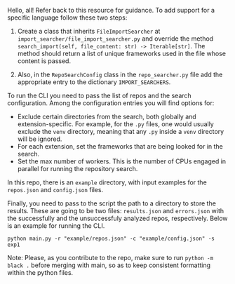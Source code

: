 Hello, all! Refer back to this resource for guidance. To add support for a specific language follow these two steps:

1. Create a class that inherits `FileImportSearcher` at `import_searcher/file_import_searcher.py` and override the method `search_import(self, file_content: str) -> Iterable[str]`. The method should return a list of unique frameworks used in the file whose content is passed.

2. Also, in the `RepoSearchConfig` class in the `repo_searcher.py` file add the appropriate entry to the dictionary `IMPORT_SEARCHERS`.

To run the CLI you need to pass the list of repos and the search configuration. Among the configuration entries you will find options for:

- Exclude certain directories from the search, both globally and extension-specific. For example, for the `.py` files, one would usually exclude the `venv` directory, meaning that any `.py` inside a `venv` directory will be ignored.
- For each extension, set the frameworks that are being looked for in the search.
- Set the max number of workers. This is the number of CPUs engaged in parallel for running the repository search.

In this repo, there is an `example` directory, with input examples for the `repos.json` and `config.json` files. 

Finally, you need to pass to the script the path to a directory to store the results. These are going to be two files: `results.json` and `errors.json` with the successfully and the unsuccessfuly analyzed repos, respectively. Below is an example for running the CLI.

`python main.py -r "example/repos.json" -c "example/config.json" -s exp1`

Note: Please, as you contribute to the repo, make sure to run `python -m black .` before merging with main, so as to keep consistent formatting within the python files.
